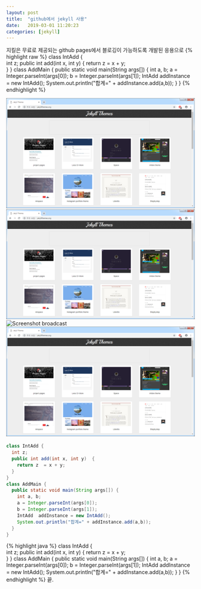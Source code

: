 ```yaml
---
layout: post
title:  "github에서 jekyll 사용"
date:   2019-03-01 11:20:23 
categories: [jekyll]
---
```

지킬은 무료로 제공되는 github pages에서 블로깅이 가능하도록 개발된 응용으로 
{% highlight raw %}
class IntAdd {            
  int z;
  public int add(int x, int y)  {
    return z  = x + y;  
  }
}
class AddMain {
  public static void main(String args[]) {
    int a, b;
    a = Integer.parseInt(args[0]);
    b = Integer.parseInt(args[1]);
    IntAdd  addInstance = new IntAdd();
    System.out.println("합계=" + addInstance.add(a,b));
  }
}
{% endhighlight %}


![Screenshot jekyll](https://raw.githubusercontent.com/javaroadmap/javaroadmap.github.io/master/static/img/_posts/jekyllthemesdotorg.png "Screenshot jekyll")
![](/static/img/_posts/jekyllthemesdotorg.png)
![Screenshot broadcast](https://raw.githubusercontent.com/agusmakmun/agusmakmun.github.io/master/static/img/_posts/Broadcast_Mail.png  "Screenshot broadcast")
![Screenshot jekyll](https://raw.githubusercontent.com/javaroadmap/javaroadmap.github.io/master/static/img/_posts/jekyllthemesdotorg.png  "Screenshot jekyll")

```java
class IntAdd {            
  int z;
  public int add(int x, int y)  {
    return z  = x + y;  
  }
}
class AddMain {
  public static void main(String args[]) {
    int a, b;
    a = Integer.parseInt(args[0]);
    b = Integer.parseInt(args[1]);
    IntAdd  addInstance = new IntAdd();
    System.out.println("합계=" + addInstance.add(a,b));
  }
}
```
{% highlight java %}
class IntAdd {            
  int z;
  public int add(int x, int y)  {
    return z  = x + y;  
  }
}
class AddMain {
  public static void main(String args[]) {
    int a, b;
    a = Integer.parseInt(args[0]);
    b = Integer.parseInt(args[1]);
    IntAdd  addInstance = new IntAdd();
    System.out.println("합계=" + addInstance.add(a,b));
  }
}
{% endhighlight %}
끝.
